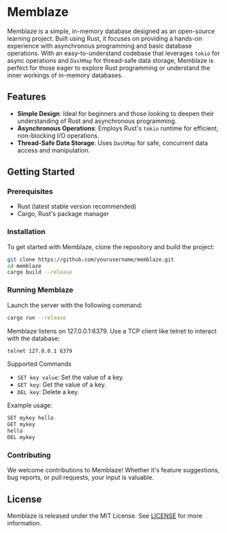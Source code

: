 # Memblaze

Memblaze is a simple, in-memory database designed as an open-source learning project. Built using Rust, it focuses on providing a hands-on experience with asynchronous programming and basic database operations. With an easy-to-understand codebase that leverages `tokio` for async operations and `DashMap` for thread-safe data storage, Memblaze is perfect for those eager to explore Rust programming or understand the inner workings of in-memory databases.

## Features

- **Simple Design**: Ideal for beginners and those looking to deepen their understanding of Rust and asynchronous programming.
- **Asynchronous Operations**: Employs Rust's `tokio` runtime for efficient, non-blocking I/O operations.
- **Thread-Safe Data Storage**: Uses `DashMap` for safe, concurrent data access and manipulation.

## Getting Started

### Prerequisites

- Rust (latest stable version recommended)
- Cargo, Rust's package manager

### Installation

To get started with Memblaze, clone the repository and build the project:

```bash
git clone https://github.com/yourusername/memblaze.git
cd memblaze
cargo build --release
```
### Running Memblaze

Launch the server with the following command:

```bash
cargo run --release
```

Memblaze listens on 127.0.0.1:6379. Use a TCP client like telnet to interact with the database:

```bash
telnet 127.0.0.1 6379
```

Supported Commands
- `SET key value`: Set the value of a key.
- `GET key`: Get the value of a key.
- `DEL key`: Delete a key.

Example usage:

```bash
SET mykey hello
GET mykey
hello
DEL mykey
```

### Contributing

We welcome contributions to Memblaze! Whether it's feature suggestions, bug reports, or pull requests, your input is valuable.

## License

Memblaze is released under the MIT License. See [LICENSE](LICENSE) for more information.